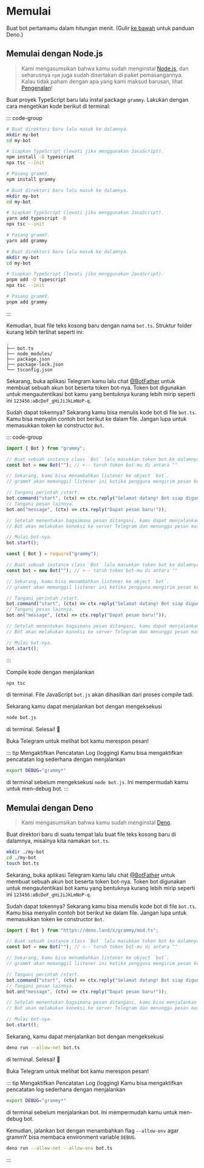 # Memulai

Buat bot pertamamu dalam hitungan menit.
(Gulir [ke bawah](#memulai-dengan-deno) untuk panduan Deno.)

## Memulai dengan Node.js

> Kami mengasumsikan bahwa kamu sudah menginstal [Node.js](https://nodejs.org), dan seharusnya `npm` juga sudah disertakan di paket pemasangannya.
> Kalau tidak paham dengan apa yang kami maksud barusan, lihat [Pengenalan](./introduction)!

Buat proyek TypeScript baru lalu instal package `grammy`.
Lakukan dengan cara mengetikan kode berikut di terminal:

::: code-group

```sh [npm]
# Buat direktori baru lalu masuk ke dalamnya.
mkdir my-bot
cd my-bot

# Siapkan TypeScript (lewati jika menggunakan JavaScript).
npm install -D typescript
npx tsc --init

# Pasang grammY.
npm install grammy
```

```sh [Yarn]
# Buat direktori baru lalu masuk ke dalamnya.
mkdir my-bot
cd my-bot

# Siapkan TypeScript (lewati jika menggunakan JavaScript).
yarn add typescript -D
npx tsc --init

# Pasang grammY.
yarn add grammy
```

```sh
# Buat direktori baru lalu masuk ke dalamnya.
mkdir my-bot
cd my-bot

# Siapkan TypeScript (lewati jika menggunakan JavaScript).
pnpm add -D typescript
npx tsc --init

# Pasang grammY.
pnpm add grammy
```

:::

Kemudian, buat file teks kosong baru dengan nama `bot.ts`.
Struktur folder kurang lebih terlihat seperti ini:

```asciiart:no-line-numbers
.
├── bot.ts
├── node_modules/
├── package.json
├── package-lock.json
└── tsconfig.json
```

Sekarang, buka aplikasi Telegram kamu lalu chat [@BotFather](https://t.me/BotFather) untuk membuat sebuah akun bot beserta token bot-nya.
Token bot digunakan untuk mengautentikasi bot kamu yang bentuknya kurang lebih mirip seperti ini `123456:aBcDeF_gHiJiJkLmNoP-q`.

Sudah dapat tokennya? Sekarang kamu bisa menulis kode bot di file `bot.ts`.
Kamu bisa menyalin contoh bot berikut ke dalam file. Jangan lupa untuk memasukkan token ke constructor `Bot`.

::: code-group

```ts [TypeScript]
import { Bot } from "grammy";

// Buat sebuah instance class `Bot` lalu masukkan token bot ke dalamnya.
const bot = new Bot(""); // <-- taruh token bot-mu di antara ""

// Sekarang, kamu bisa menambahkan listener ke object `bot`.
// grammY akan memanggil listener ini ketika pengguna mengirim pesan ke bot.

// Tangani perintah /start.
bot.command("start", (ctx) => ctx.reply("Selamat datang! Bot siap digunakan."));
// Tangani pesan lainnya.
bot.on("message", (ctx) => ctx.reply("Dapat pesan baru!"));

// Setelah menentukan bagaimana pesan ditangani, kamu dapat menjalankan bot-mu.
// Bot akan melakukan koneksi ke server Telegram dan menunggu pesan masuk.

// Mulai bot-nya.
bot.start();
```

```js [JavaScript]
const { Bot } = require("grammy");

// Buat sebuah instance class `Bot` lalu masukkan token bot ke dalamnya.
const bot = new Bot(""); // <-- taruh token bot-mu di antara ""

// Sekarang, kamu bisa menambahkan listener ke object `bot`.
// grammY akan memanggil listener ini ketika pengguna mengirim pesan ke bot.

// Tangani perintah /start.
bot.command("start", (ctx) => ctx.reply("Selamat datang! Bot siap digunakan."));
// Tangani pesan lainnya.
bot.on("message", (ctx) => ctx.reply("Dapat pesan baru!"));

// Setelah menentukan bagaimana pesan ditangani, kamu dapat menjalankan bot-mu.
// Bot akan melakukan koneksi ke server Telegram dan menunggu pesan masuk.

// Mulai bot-nya.
bot.start();
```

:::

Compile kode dengan menjalankan

```sh
npx tsc
```

di terminal.
File JavaScript `bot.js` akan dihasilkan dari proses compile tadi.

Sekarang kamu dapat menjalankan bot dengan mengeksekusi

```sh
node bot.js
```

di terminal.
Selesai! :tada:

Buka Telegram untuk melihat bot kamu merespon pesan!

::: tip Mengaktifkan Pencatatan Log (logging)
Kamu bisa mengaktifkan pencatatan log sederhana dengan menjalankan

```sh
export DEBUG="grammy*"
```

di terminal sebelum mengeksekusi `node bot.js`.
Ini mempermudah kamu untuk men-debug bot.
:::

## Memulai dengan Deno

> Kami mengasumsikan bahwa kamu sudah menginstal [Deno](https://deno.land).

Buat direktori baru di suatu tempat lalu buat file teks kosong baru di dalamnya, misalnya kita namakan `bot.ts`.

```sh
mkdir ./my-bot
cd ./my-bot
touch bot.ts
```

Sekarang, buka aplikasi Telegram kamu lalu chat [@BotFather](https://t.me/BotFather) untuk membuat sebuah akun bot beserta token bot-nya.
Token bot digunakan untuk mengautentikasi bot kamu yang bentuknya kurang lebih mirip seperti ini `123456:aBcDeF_gHiJiJkLmNoP-q`.

Sudah dapat tokennya? Sekarang kamu bisa menulis kode bot di file `bot.ts`.
Kamu bisa menyalin contoh bot berikut ke dalam file. Jangan lupa untuk memasukkan token ke constructor `Bot`.

```ts
import { Bot } from "https://deno.land/x/grammy/mod.ts";

// Buat sebuah instance class `Bot` lalu masukkan token bot ke dalamnya.
const bot = new Bot(""); // <-- taruh token bot-mu di antara ""

// Sekarang, kamu bisa menambahkan listener ke object `bot`.
// grammY akan memanggil listener ini ketika pengguna mengirim pesan ke bot.

// Tangani perintah /start.
bot.command("start", (ctx) => ctx.reply("Selamat datang! Bot siap digunakan."));
// Tangani pesan lainnya.
bot.on("message", (ctx) => ctx.reply("Dapat pesan baru!"));

// Setelah menentukan bagaimana pesan ditangani, kamu bisa menjalankan bot-mu.
// Bot akan melakukan koneksi ke server Telegram dan menunggu pesan masuk.

// Mulai bot-nya.
bot.start();
```

Sekarang, kamu dapat menjalankan bot dengan mengeksekusi

```sh
deno run --allow-net bot.ts
```

di terminal.
Selesai! :tada:

Buka Telegram untuk melihat bot kamu merespon pesan!

::: tip Mengaktifkan Pencatatan Log (logging)
Kamu bisa mengaktifkan pencatatan log sederhana dengan menjalankan

```sh
export DEBUG="grammy*"
```

di terminal sebelum menjalankan bot.
Ini mempermudah kamu untuk men-debug bot.

Kemudian, jalankan bot dengan menambahkan flag `--allow-env` agar grammY bisa membaca environment variable `DEBUG`.

```sh
deno run --allow-net --allow-env bot.ts
```

:::

